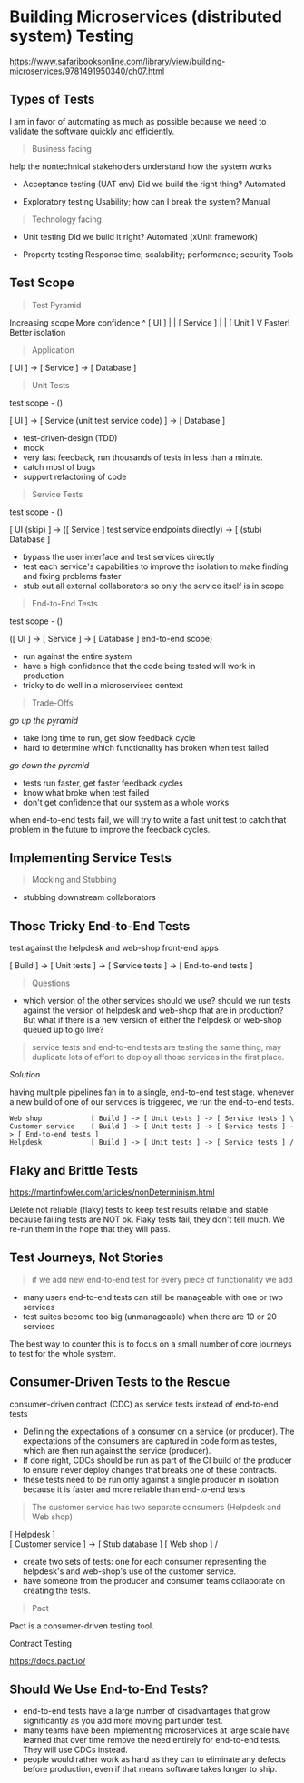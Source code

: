 # Building Microservices (distributed system) Testing

https://www.safaribooksonline.com/library/view/building-microservices/9781491950340/ch07.html

## Types of Tests

I am in favor of automating as much as possible because we need to validate the software quickly and efficiently.

> Business facing

help the nontechnical stakeholders understand how the system works

- Acceptance testing (UAT env)
Did we build the right thing? Automated

- Exploratory testing
Usability; how can I break the system? Manual

> Technology facing

- Unit testing
Did we build it right? Automated (xUnit framework)

- Property testing
Response time; scalability; performance; security Tools

## Test Scope

> Test Pyramid

Increasing scope
More confidence
   ^                    [ UI ]            |
   |                 [  Service  ]        |
   |               [      Unit      ]     V
                                        Faster!
                                    Better isolation

> Application

[ UI ] -> [ Service ] -> [ Database ]

> Unit Tests

test scope - ()

[ UI ] -> [ Service (unit test service code) ] -> [ Database ]

- test-driven-design (TDD)
- mock
- very fast feedback, run thousands of tests in less than a minute.
- catch most of bugs
- support refactoring of code

> Service Tests

test scope - ()

[ UI (skip) ] -> ([ Service ] test service endpoints directly) -> [ (stub) Database ]

- bypass the user interface and test services directly
- test each service's capabilities to improve the isolation to make finding and fixing problems faster
- stub out all external collaborators so only the service itself is in scope

> End-to-End Tests

test scope - ()

([ UI ] -> [ Service ] -> [ Database ] end-to-end scope)

- run against the entire system
- have a high confidence that the code being tested will work in production
- tricky to do well in a microservices context

> Trade-Offs

*go up the pyramid*

- take long time to run, get slow feedback cycle
- hard to determine which functionality has broken when test failed

*go down the pyramid*

- tests run faster, get faster feedback cycles
- know what broke when test failed
- don't get confidence that our system as a whole works

when end-to-end tests fail, we will try to write a fast unit test to catch that problem in the future to improve the feedback cycles.

## Implementing Service Tests

> Mocking and Stubbing

- stubbing downstream collaborators

## Those Tricky End-to-End Tests

test against the helpdesk and web-shop front-end apps

[ Build ] -> [ Unit tests ] -> [ Service tests ] -> [ End-to-end tests ]

> Questions

- which version of the other services should we use? should we run tests against the version of helpdesk and web-shop that are in production? But what if there is a new version of either the helpdesk or web-shop queued up to go live?

> service tests and end-to-end tests are testing the same thing, may duplicate lots of effort to deploy all those services in the first place.

*Solution*

having multiple pipelines fan in to a single, end-to-end test stage.
whenever a new build of one of our services is triggered, we run the end-to-end tests.

```
Web shop            [ Build ] -> [ Unit tests ] -> [ Service tests ] \
Customer service    [ Build ] -> [ Unit tests ] -> [ Service tests ] -> [ End-to-end tests ]
Helpdesk            [ Build ] -> [ Unit tests ] -> [ Service tests ] /
```

## Flaky and Brittle Tests

https://martinfowler.com/articles/nonDeterminism.html

Delete not reliable (flaky) tests to keep test results reliable and stable because failing tests are NOT ok.
Flaky tests fail, they don't tell much. We re-run them in the hope that they will pass.

## Test Journeys, Not Stories

> if we add new end-to-end test for every piece of functionality we add

- many users end-to-end tests can still be manageable with one or two services
- test suites become too big (unmanageable) when there are 10 or 20 services

The best way to counter this is to focus on a small number of core journeys to test for the whole system.

## Consumer-Driven Tests to the Rescue

consumer-driven contract (CDC) as service tests instead of end-to-end tests

- Defining the expectations of a consumer on a service (or producer). The expectations of the consumers are captured in code form as testes, which are then run against the service (producer).
- If done right, CDCs should be run as part of the CI build of the producer to ensure never deploy changes that breaks one of these contracts.
- these tests need to be run only against a single producer in isolation because it is faster and more reliable than end-to-end tests

> The customer service has two separate consumers (Helpdesk and Web shop)

[ Helpdesk ] \
               [ Customer service ] -> [ Stub database ]
[ Web shop ] /

- create two sets of tests: one for each consumer representing the helpdesk's and web-shop's use of the customer service.
- have someone from the producer and consumer teams collaborate on creating the tests.

> Pact

Pact is a consumer-driven testing tool.

Contract Testing

https://docs.pact.io/

## Should We Use End-to-End Tests?

- end-to-end tests have a large number of disadvantages that grow significantly as you add more moving part under test.
- many teams have been implementing microservices at large scale have learned that over time remove the need entirely for end-to-end tests. They will use CDCs instead.
- people would rather work as hard as they can to eliminate any defects before production, even if that means software takes longer to ship.
